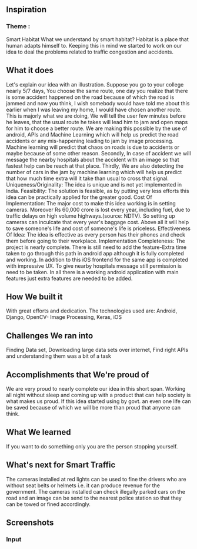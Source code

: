## Inspiration
### Theme : 
Smart Habitat What we understand by smart habitat? Habitat is a place that human adapts himself to. Keeping this in mind we started to work on our idea to deal the problems related to traffic congestion and accidents.

## What it does
Let's explain our idea with an illustration. Suppose you go to your college nearly 5/7 days, You choose the same route, one day you realize that there is some accident happened on the road because of which the road is jammed and now you think, I wish somebody would have told me about this earlier when I was leaving my home, I would have chosen another route. This is majorly what we are doing, We will tell the user few minutes before he leaves, that the usual route he takes will lead him to jam and open maps for him to choose a better route. We are making this possible by the use of android, APIs and Machine Learning which will help us predict the road accidents or any mis-happening leading to jam by image processing. Machine learning will predict that chaos on roads is due to accidents or maybe because of some other reason. Secondly, In case of accident we will message the nearby hospitals about the accident with an image so that fastest help can be reach at that place. Thirdly, We are also detecting the number of cars in the jam by machine learning which will help us predict that how much time extra will it take than usual to cross that signal. 
Uniqueness/Originality: The idea is unique and is not yet implemented in India. 
Feasibility: The solution is feasible, as by putting very less efforts this idea can be practically applied for the greater good. 
Cost Of Implementation: The major cost to make this idea working is in setting cameras. Moreover Rs 60,000 crore is lost every year, including fuel, due to traffic delays on high volume highways.(source: NDTV). So setting up cameras can inculcate that every year's baggage cost. Above all it will help to save someone's life and cost of someone's life is priceless. 
Effectiveness Of Idea: The idea is effective as every person has their phones and check them before going to their workplace. 
Implementation Completeness: The project is nearly complete. There is still need to add the feature-Extra time taken to go through this path in android app although it is fully completed and working. In addition to this iOS frontend for the same app is completed with impressive UX. To give nearby hospitals message still permission is need to be taken. In all there is a working android application with main features just extra features are needed to be added.

## How We built it
With great efforts and dedication. The technologies used are: Android, Django, OpenCV- Image Processing, Keras, iOS

## Challenges We ran into
Finding Data set, Downloading large data sets over internet, Find right APIs and understanding them was a bit of a task

## Accomplishments that We're proud of
We are very proud to nearly complete our idea in this short span. Working all night without sleep and coming up with a product that can help society is what makes us proud. If this idea started using by govt. an even one life can be saved because of which we will be more than proud that anyone can think.

## What We learned
If you want to do something only you are the person stopping yourself.

## What's next for Smart Traffic
The cameras installed at red lights can be used to fine the drivers who are without seat belts or helmets i.e. it can produce revenue for the government. The cameras installed can check illegally parked cars on the road and an image can be send to the nearest police station so that they can be towed or fined accordingly.

## Screenshots
### Input
